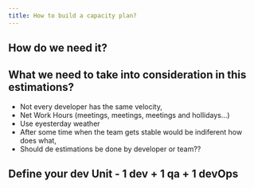 ```yaml
---
title: How to build a capacity plan?
---
```


## How do we need it?

## What we need to take into consideration in this estimations?
  - Not every developer has the same velocity, 
  - Net Work Hours (meetings, meetings, meetings and hollidays...)
  - Use eyesterday weather 
  - After some time when the team gets stable would be indiferent how does what, 
  - Should de estimations be done by developer or team?? 


## Define your dev Unit - 1 dev + 1 qa + 1 devOps

